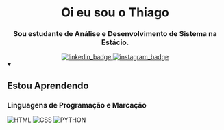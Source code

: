 <div id="header" align="center">
  <h1 align="center">Oi eu sou o Thiago</h1>
  <h3 align="center">Sou estudante de Análise e Desenvolvimento de Sistema na Estácio.</h3>
</div>
<div id="badges" align="center">
  <a href="https://www.linkedin.com/in/thiago-pacheco-965b0b220/">
    <img src="https://img.shields.io/badge/LinkedIn-0077B5?style=for-the-badge&logo=linkedin&logoColor=white" alt="linkedin_badge" />
  </a>
  <a href="https://www.instagram.com/oiteaga/">
    <img src="https://img.shields.io/badge/Instagram-E4405F?style=for-the-badge&logo=instagram&logoColor=white" alt="instagram_badge" />
  </a>
</div>
<details open="">
  <summary><h2 id="Aprendendo"> Estou Aprendendo</h2></summary>
  <h3>Linguagens de Programação e Marcação</h3>
  <img alt="HTML" src="https://img.shields.io/badge/HTML-E34F26.svg?logo=html5&logoColor=white" style="max-width: 100%;">
  <img alt="CSS" src="https://img.shields.io/badge/CSS-1572B6.svg?logo=css3&logoColor=white" style="max-width: 100%;">
  <img alt="PYTHON" src="https://img.shields.io/badge/Python-14354C.svg?logo=python&logoColor=white" style="max-width: 100%;">
</details>

